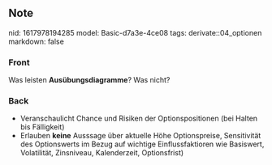 ## Note
nid: 1617978194285
model: Basic-d7a3e-4ce08
tags: derivate::04_optionen
markdown: false

### Front
Was leisten <b>Ausübungsdiagramme</b>? Was nicht?

### Back
<div>
  <div>
    <ul>
      <li>Veranschaulicht Chance und Risiken der Optionspositionen
      (bei Halten bis Fälligkeit)
      <li>Erlauben <b>keine</b> Ausssage über aktuelle Höhe
      Optionspreise, Sensitivität des Optionswerts im Bezug auf
      wichtige Einflussfaktioren wie Basiswert, Volatilität,
      Zinsniveau, Kalenderzeit, Optionsfrist)
    </ul>
  </div>
</div>
